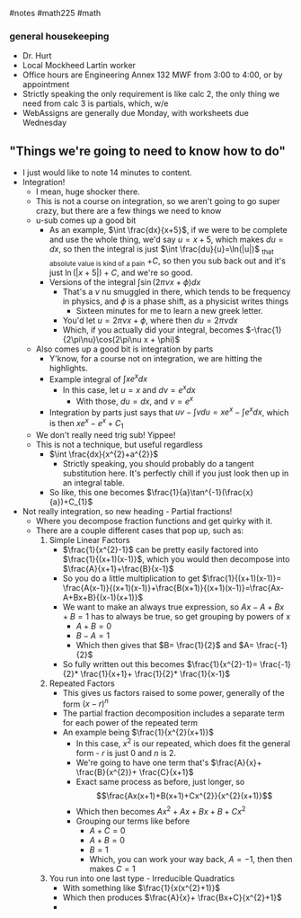 #notes #math225 #math 

### general housekeeping
- Dr. Hurt
- Local Mockheed Lartin worker
- Office hours are Engineering Annex 132 MWF from 3:00 to 4:00, or by appointment
- Strictly speaking the only requirement is like calc 2, the only thing we need from calc 3 is partials, which, w/e
- WebAssigns are generally due Monday, with worksheets due Wednesday

## "Things we're going to need to know how to do" 
- I just would like to note 14 minutes to content.
- Integration!
	- I mean, huge shocker there.
	- This is not a course on integration, so we aren't going to go super crazy, but there are a few things we need to know
	- u-sub comes up a good bit
		- As an example, $\int \frac{dx}{x+5}$, if we were to be complete and use the whole thing, we'd say $u=x+5$, which makes $du=dx$, so then the integral is just $\int \frac{du}{u}=\ln(|u|)$ <sub>that absolute value is kind of a pain</sub> $+C$, so then you sub back out and it's just $\ln(|x+5|)+C$, and we're so good.
		- Versions of the integral $\int \sin(2\pi \nu x + \phi)dx$
			- That's a $\nu$ nu smuggled in there, which tends to be frequency in physics, and $\phi$ is a phase shift, as a physicist writes things
				- Sixteen minutes for me to learn a new greek letter.
			- You'd let $u=2\pi\nu x + \phi$, where then $du=2\pi \nu dx$ 
			- Which, if you actually did your integral, becomes $-\frac{1}{2\pi\nu}\cos(2\pi\nu x + \phi)$ 
	- Also comes up a good bit is integration by parts
		- Y'know, for a course not on integration, we are hitting the highlights.
		- Example integral of $\int xe^{x}dx$ 
			- In this case, let $u=x$ and $dv=e^{x}dx$ 
				- With those, $du=dx$, and $v=e^{x}$ 
		- Integration by parts just says that $uv - \int v du = xe^{x}- \int e^{x}dx$, which is then $xe^{x}-e^{x}+C_{1}$ 
	- We don't really need trig sub! Yippee!
	- This is not a technique, but useful regardless
		- $\int \frac{dx}{x^{2}+a^{2}}$ 
			- Strictly speaking, you should probably do a tangent substitution here. It's perfectly chill if you just look then up in an integral table. 
		- So like, this one becomes $\frac{1}{a}\tan^{-1}(\frac{x}{a})+C_{1}$ 
- Not really integration, so new heading - Partial fractions!
	- Where you decompose fraction functions and get quirky with it.
	- There are a couple different cases that pop up, such as:
		1. Simple Linear Factors
			- $\frac{1}{x^{2}-1}$ can be pretty easily factored into $\frac{1}{(x+1)(x-1)}$, which you would then decompose into $\frac{A}{x+1}+\frac{B}{x-1}$ 
			- So you do a little multiplication to get $\frac{1}{(x+1)(x-1)}= \frac{A(x-1)}{(x+1)(x-1)}+\frac{B(x+1)}{(x+1)(x-1)}=\frac{Ax-A+Bx+B}{(x-1)(x+1)}$
			- We want to make an always true expression, so $Ax-A+Bx+B=1$ has to always be true, so get grouping by powers of x
				- $A+B=0$
				- $B-A = 1$ 
				- Which then gives that $B= \frac{1}{2}$ and $A= \frac{-1}{2}$	  
			- So fully written out this becomes $\frac{1}{x^{2}-1}= \frac{-1}{2}* \frac{1}{x+1}+ \frac{1}{2}* \frac{1}{x-1}$ 
		2. Repeated Factors
			- This gives us factors raised to some power, generally of the form $(x-r)^{n}$
			- The partial fraction decomposition includes a separate term for each power of the repeated term
			- An example being $\frac{1}{x^{2}(x+1)}$ 
				- In this case, $x^{2}$ is our repeated, which does fit the general form - $r$ is just 0 and $n$ is 2.
				- We're going to have one term that's $\frac{A}{x}+ \frac{B}{x^{2}}+ \frac{C}{x+1}$ 
				- Exact same process as before, just longer, so $$\frac{Ax(x+1)+B(x+1)+Cx^{2}}{x^{2}(x+1)}$$
				- Which then becomes $Ax^{2}+Ax +Bx +B +Cx^{2}$ 
				- Grouping our terms like before
					- $A+C=0$
					- $A+B=0$
					- $B=1$
					- Which, you can work your way back, $A=-1$, then then makes $C=1$
		3. You run into one last type - Irreducible Quadratics
			- With something like $\frac{1}{x(x^{2}+1)}$ 
			- Which then produces $\frac{A}{x}+ \frac{Bx+C}{x^{2}+1}$ 
			- 